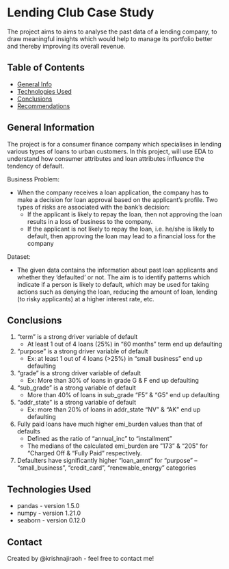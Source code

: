 # Lending Club Case Study
The project aims to aims to analyse the past data of a lending company, to draw meaningful insights which would help to manage its portfolio better and thereby improving its overall revenue.


## Table of Contents
* [General Info](#general-information)
* [Technologies Used](#technologies-used)
* [Conclusions](#conclusions)
* [Recommendations](#recommendations)

<!-- You can include any other section that is pertinent to your problem -->

## General Information

 The project is for a consumer finance company which specialises in lending various types of loans to urban customers. In this project, will use EDA to understand how consumer attributes and loan attributes influence the tendency of default.

Business Problem:
- When the company receives a loan application, the company has to make a decision for loan approval based on the applicant’s profile. Two types of risks are associated with the bank’s decision:
    - If the applicant is likely to repay the loan, then not approving the loan results in a loss of business to the company.
    - If the applicant is not likely to repay the loan, i.e. he/she is likely to default, then approving the loan may lead to a financial loss for the company

Dataset:
- The given data contains the information about past loan applicants and whether they ‘defaulted’ or not. The aim is to identify patterns which indicate if a person is likely to default, which may be used for taking actions such as denying the loan, reducing the amount of loan, lending (to risky applicants) at a higher interest rate, etc.

## Conclusions
1. “term” is a strong driver variable of default
    - At least 1 out of 4 loans (25%) in “60 months” term end up defaulting
2. “purpose” is a strong driver variable of default
    - Ex: at least 1 out of 4 loans (>25%) in “small business” end up defaulting
3. “grade” is a strong driver variable of default
    - Ex: More than 30% of loans in grade G & F end up defaulting
4. “sub_grade” is a strong variable of default
    - More than 40% of loans in sub_grade “F5” & “G5” end up defaulting
5. “addr_state” is a strong variable of default
    - Ex: more than 20% of loans in addr_state “NV” & “AK” end up defaulting
6. Fully paid loans have much higher emi_burden values than that of defaults 
    - Defined as the ratio of “annual_inc” to “installment”
    - The medians of the calculated emi_burden are ”173” & “205” for “Charged Off & “Fully Paid” respectively.
7. Defaulters have significantly higher “loan_amnt” for “purpose” – “small_business”, “credit_card”, “renewable_energy” categories

## Technologies Used
- pandas - version 1.5.0
- numpy - version 1.21.0
- seaborn - version 0.12.0

<!-- As the libraries versions keep on changing, it is recommended to mention the version of library used in this project -->


## Contact
Created by @krishnajiraoh - feel free to contact me!


<!-- Optional -->
<!-- ## License -->
<!-- This project is open source and available under the [... License](). -->

<!-- You don't have to include all sections - just the one's relevant to your project -->
